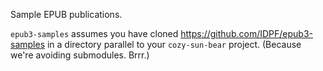 Sample EPUB publications.

`epub3-samples` assumes you have cloned https://github.com/IDPF/epub3-samples in a directory 
parallel to your `cozy-sun-bear` project. (Because we're avoiding submodules. Brrr.)